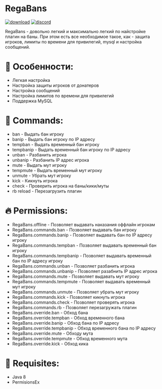 # RegaBans

[![download](https://img.shields.io/github/downloads/therega/RegaBans/v1.0.0-BETA/total?color=009900&logo=github&logoColor=ff2b2b)](https://github.com/therega/RegaBans/releases/download/v1.0.0-BETA/RegaBans.jar)
[![discord](https://img.shields.io/discord/726192072641478686?color=8000ff&label=discord&logo=discord&style=plastic)](https://discord.gg/kc7Tqfm)

RegaBans - довольно легкий и максимально легкий по найстройке плагин
на баны. При этом есть все необходимое такое, как - защита игроков, 
лимиты по времени для привилегий, mysql и настройка сообщений.

# 🌱 Особенности:
+ Легкая настройка
+ Настройка защиты игроков от донатеров
+ Настройка сообщений
+ Настройка лимитов по времени для привилегий
+ Поддержка MySQL

# 🔨 Commands:
+ ban - Выдать бан игроку
+ banip - Выдать бан игроку по IP адресу
+ tempban - Выдать временный бан игроку
+ tempbanip - Выдать временный бан игроку по IP адресу
+ unban - Разбанить игрока
+ unbanip - Разбанить IP адрес игрока
+ mute - Выдать мут игроку
+ tempmute - Выдать временный мут игроку
+ unmute - Убрать мут игроку
+ kick - Кикнуть игрока
+ check - Проверить игрока на баны/кики/муты
+ rb reload - Перезагрузить плагин

# 🔥 Permissions:
+ RegaBans.offline - Позволяет выдавать наказания оффлайн игрокам
+ RegaBans.commands.ban - Позволяет выдавать бан игроку
+ RegaBans.commands.banip - Позволяет выдавать бан по IP адресу игроку
+ RegaBans.commands.tempban - Позволяет выдавать временный бан игроку
+ RegaBans.commands.tempbanip - Позволяет выдавать временный бан по IP адресу игроку
+ RegaBans.commands.unban - Позволяет разбанить игрока
+ RegaBans.commands.unbanip - Позволяет разабнить IP адрес игрока
+ RegaBans.commands.mute - Позволяет выдавать мут игроку
+ RegaBans.commands.tempmute - Позволяет выдавать временный мут игроку
+ RegaBans.commands.unmute - Позволяет убрать мут игроку
+ RegaBans.commands.kick - Позволяет кикнуть игрока
+ RegaBans.commands.check - Позволяет проверять игрока
+ RegaBans.commands.rb - Позволяет перезагружать плагин
+ RegaBans.override.ban - Обход бана
+ RegaBans.override.tempban - Обход временного бана
+ RegaBans.override.banip - Обход бана по IP адресу
+ RegaBans.override.tempbanip - Обход временного бана по IP адресу
+ RegaBans.override.mute - Обходу мута
+ RegaBans.override.tempmute - Обход временного мута
+ RegaBans.override.kick - Обход кика

# 📜 Requisites:
+ Java 8
+ PermisionsEx
